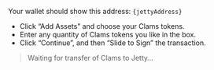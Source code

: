 Your wallet should show this address:
`{jettyAddress}`

- Click “Add Assets” and choose your Clams tokens.
- Enter any quantity of Clams tokens you like in the box.
- Click “Continue”, and then “Slide to Sign” the transaction.

> Waiting for transfer of Clams to Jetty…

